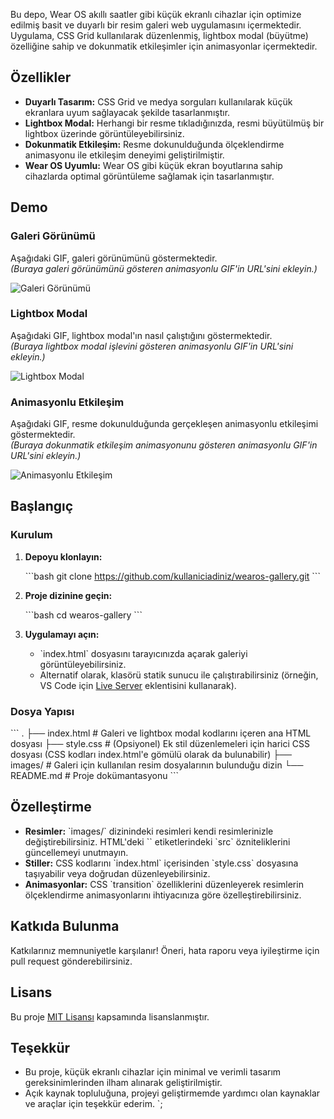 Bu depo, Wear OS akıllı saatler gibi küçük ekranlı cihazlar için optimize edilmiş basit ve duyarlı bir resim galeri web uygulamasını içermektedir. Uygulama, CSS Grid kullanılarak düzenlenmiş, lightbox modal (büyütme) özelliğine sahip ve dokunmatik etkileşimler için animasyonlar içermektedir.

## Özellikler

- **Duyarlı Tasarım:** CSS Grid ve medya sorguları kullanılarak küçük ekranlara uyum sağlayacak şekilde tasarlanmıştır.
- **Lightbox Modal:** Herhangi bir resme tıkladığınızda, resmi büyütülmüş bir lightbox üzerinde görüntüleyebilirsiniz.
- **Dokunmatik Etkileşim:** Resme dokunulduğunda ölçeklendirme animasyonu ile etkileşim deneyimi geliştirilmiştir.
- **Wear OS Uyumlu:** Wear OS gibi küçük ekran boyutlarına sahip cihazlarda optimal görüntüleme sağlamak için tasarlanmıştır.

## Demo

### Galeri Görünümü

Aşağıdaki GIF, galeri görünümünü göstermektedir.  
*(Buraya galeri görünümünü gösteren animasyonlu GIF'in URL'sini ekleyin.)*

![Galeri Görünümü](https://your-image-url.com/gallery-demo.gif)

### Lightbox Modal

Aşağıdaki GIF, lightbox modal'ın nasıl çalıştığını göstermektedir.  
*(Buraya lightbox modal işlevini gösteren animasyonlu GIF'in URL'sini ekleyin.)*

![Lightbox Modal](https://your-image-url.com/lightbox-demo.gif)

### Animasyonlu Etkileşim

Aşağıdaki GIF, resme dokunulduğunda gerçekleşen animasyonlu etkileşimi göstermektedir.  
*(Buraya dokunmatik etkileşim animasyonunu gösteren animasyonlu GIF'in URL'sini ekleyin.)*

![Animasyonlu Etkileşim](https://your-image-url.com/interaction-demo.gif)

## Başlangıç

### Kurulum

1. **Depoyu klonlayın:**

   \`\`\`bash
   git clone https://github.com/kullaniciadiniz/wearos-gallery.git
   \`\`\`

2. **Proje dizinine geçin:**

   \`\`\`bash
   cd wearos-gallery
   \`\`\`

3. **Uygulamayı açın:**
   - \`index.html\` dosyasını tarayıcınızda açarak galeriyi görüntüleyebilirsiniz.
   - Alternatif olarak, klasörü statik sunucu ile çalıştırabilirsiniz (örneğin, VS Code için [Live Server](https://marketplace.visualstudio.com/items?itemName=ritwickdey.LiveServer) eklentisini kullanarak).

### Dosya Yapısı

\`\`\`
.
├── index.html         # Galeri ve lightbox modal kodlarını içeren ana HTML dosyası
├── style.css          # (Opsiyonel) Ek stil düzenlemeleri için harici CSS dosyası (CSS kodları index.html'e gömülü olarak da bulunabilir)
├── images/            # Galeri için kullanılan resim dosyalarının bulunduğu dizin
└── README.md          # Proje dokümantasyonu
\`\`\`

## Özelleştirme

- **Resimler:** \`images/\` dizinindeki resimleri kendi resimlerinizle değiştirebilirsiniz. HTML'deki \`<img>\` etiketlerindeki \`src\` özniteliklerini güncellemeyi unutmayın.
- **Stiller:** CSS kodlarını \`index.html\` içerisinden \`style.css\` dosyasına taşıyabilir veya doğrudan düzenleyebilirsiniz.
- **Animasyonlar:** CSS \`transition\` özelliklerini düzenleyerek resimlerin ölçeklendirme animasyonlarını ihtiyacınıza göre özelleştirebilirsiniz.

## Katkıda Bulunma

Katkılarınız memnuniyetle karşılanır! Öneri, hata raporu veya iyileştirme için pull request gönderebilirsiniz.

## Lisans

Bu proje [MIT Lisansı](LICENSE) kapsamında lisanslanmıştır.

## Teşekkür

- Bu proje, küçük ekranlı cihazlar için minimal ve verimli tasarım gereksinimlerinden ilham alınarak geliştirilmiştir.
- Açık kaynak topluluğuna, projeyi geliştirmemde yardımcı olan kaynaklar ve araçlar için teşekkür ederim.
`;
